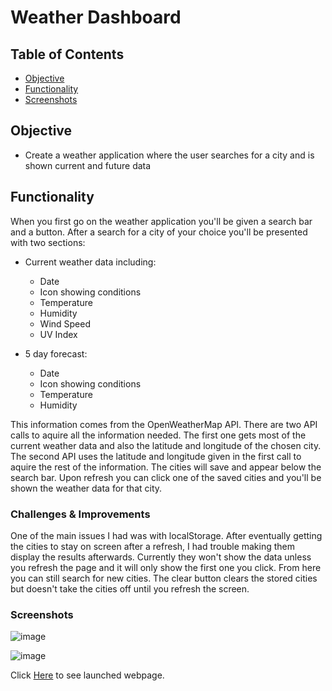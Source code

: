 # Weather Dashboard

## Table of Contents

  - [Objective](#Objective)
  - [Functionality](#Functionality)
  - [Screenshots](#Screenshots)

## Objective

* Create a weather application where the user searches for a city and is shown current and future data

## Functionality

When you first go on the weather application you'll be given a search bar and a button. After a search for a city of your choice you'll be presented with two sections:
  * Current weather data including:
    * Date
    * Icon showing conditions
    * Temperature
    * Humidity
    * Wind Speed
    * UV Index

  * 5 day forecast:
    * Date
    * Icon showing conditions
    * Temperature
    * Humidity

This information comes from the OpenWeatherMap API. There are two API calls to aquire all the information needed. The first one gets most of the current weather data and also the latitude and longitude of the chosen city. The second API uses the latitude and longitude given in the first call to aquire the rest of the information. The cities will save and appear below the search bar. Upon refresh you can click one of the saved cities and you'll be shown the weather data for that city.

### Challenges & Improvements

One of the main issues I had was with localStorage. After eventually getting the cities to stay on screen after a refresh, I had trouble making them display the results afterwards. Currently they won't show the data unless you refresh the page and it will only show the first one you click. From here you can still search for new cities. The clear button clears the stored cities but doesn't take the cities off until you refresh the screen.

### Screenshots

![image](https://user-images.githubusercontent.com/69565347/95931416-f2c4f800-0d7d-11eb-94fc-f57f355c048d.png)

![image](https://user-images.githubusercontent.com/69565347/95943649-4134bf80-0d9b-11eb-8d4d-e9265c0970b3.png)


Click [Here](https://npcoding25.github.io/Homework6.Weather-App/) to see launched webpage.